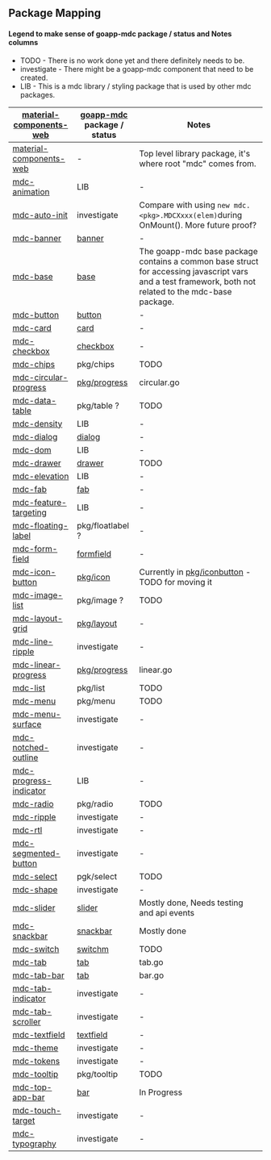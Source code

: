 ## Package Mapping

#### Legend to make sense of goapp-mdc package / status and Notes columns

* TODO - There is no work done yet and there definitely needs to be.
* investigate - There might be a goapp-mdc component that need to be created.
* LIB - This is a mdc library / styling package that is used by other mdc packages.

| [material-components-web](https://github.com/material-components/material-components-web) | [goapp-mdc](https://github.com/mlctrez/goapp-mdc/) package / status| Notes |
| --- | --- | --- |
| [material-components-web](https://github.com/material-components/material-components-web/tree/master/packages/material-components-web) | - | Top level library package, it's where root "mdc" comes from. |
| [mdc-animation](https://github.com/material-components/material-components-web/tree/master/packages/mdc-animation) | LIB | - |
| [mdc-auto-init](https://github.com/material-components/material-components-web/tree/master/packages/mdc-auto-init) | investigate | Compare with using `new mdc.<pkg>.MDCXxxx(elem)`during OnMount(). More future proof? |
| [mdc-banner](https://github.com/material-components/material-components-web/tree/master/packages/mdc-banner) | [banner](pkg/banner) | - |
| [mdc-base](https://github.com/material-components/material-components-web/tree/master/packages/mdc-base) | [base](pkg/base) | The goapp-mdc base package contains a common base struct for accessing javascript vars and a test framework, both not related to the mdc-base package. |
| [mdc-button](https://github.com/material-components/material-components-web/tree/master/packages/mdc-button) | [button](pkg/button) | - |
| [mdc-card](https://github.com/material-components/material-components-web/tree/master/packages/mdc-card) | [card](pkg/card) | - |
| [mdc-checkbox](https://github.com/material-components/material-components-web/tree/master/packages/mdc-checkbox) | [checkbox](pkg/checkbox) | - |
| [mdc-chips](https://github.com/material-components/material-components-web/tree/master/packages/mdc-chips) | pkg/chips | TODO |
| [mdc-circular-progress](https://github.com/material-components/material-components-web/tree/master/packages/mdc-circular-progress) | [pkg/progress](pkg/progress) | circular.go |
| [mdc-data-table](https://github.com/material-components/material-components-web/tree/master/packages/mdc-data-table) | pkg/table ? | TODO |
| [mdc-density](https://github.com/material-components/material-components-web/tree/master/packages/mdc-density) | LIB | - |
| [mdc-dialog](https://github.com/material-components/material-components-web/tree/master/packages/mdc-dialog) | [dialog](pkg/dialog) | - |
| [mdc-dom](https://github.com/material-components/material-components-web/tree/master/packages/mdc-dom) | LIB | - |
| [mdc-drawer](https://github.com/material-components/material-components-web/tree/master/packages/mdc-drawer) | [drawer](pkg/drawer) | TODO |
| [mdc-elevation](https://github.com/material-components/material-components-web/tree/master/packages/mdc-elevation) | LIB | - |
| [mdc-fab](https://github.com/material-components/material-components-web/tree/master/packages/mdc-fab) | [fab](pkg/fab) | - |
| [mdc-feature-targeting](https://github.com/material-components/material-components-web/tree/master/packages/mdc-feature-targeting) | LIB | - |
| [mdc-floating-label](https://github.com/material-components/material-components-web/tree/master/packages/mdc-floating-label) | pkg/floatlabel ? | - |
| [mdc-form-field](https://github.com/material-components/material-components-web/tree/master/packages/mdc-form-field) | [formfield](pkg/formfield) | - |
| [mdc-icon-button](https://github.com/material-components/material-components-web/tree/master/packages/mdc-icon-button) | [pkg/icon](pkg/icon) | Currently in [pkg/iconbutton](pkg/iconbutton) - TODO for moving it |
| [mdc-image-list](https://github.com/material-components/material-components-web/tree/master/packages/mdc-image-list) | pkg/image ? | TODO |
| [mdc-layout-grid](https://github.com/material-components/material-components-web/tree/master/packages/mdc-layout-grid) | [pkg/layout](pkg/layout) | - |
| [mdc-line-ripple](https://github.com/material-components/material-components-web/tree/master/packages/mdc-line-ripple) | investigate | - |
| [mdc-linear-progress](https://github.com/material-components/material-components-web/tree/master/packages/mdc-linear-progress) | [pkg/progress](pkg/progress) | linear.go |
| [mdc-list](https://github.com/material-components/material-components-web/tree/master/packages/mdc-list) | pkg/list | TODO |
| [mdc-menu](https://github.com/material-components/material-components-web/tree/master/packages/mdc-menu) | pkg/menu | TODO |
| [mdc-menu-surface](https://github.com/material-components/material-components-web/tree/master/packages/mdc-menu-surface) | investigate | - |
| [mdc-notched-outline](https://github.com/material-components/material-components-web/tree/master/packages/mdc-notched-outline) | investigate | - |
| [mdc-progress-indicator](https://github.com/material-components/material-components-web/tree/master/packages/mdc-progress-indicator) | LIB | - |
| [mdc-radio](https://github.com/material-components/material-components-web/tree/master/packages/mdc-radio) | pkg/radio | TODO |
| [mdc-ripple](https://github.com/material-components/material-components-web/tree/master/packages/mdc-ripple) | investigate | - |
| [mdc-rtl](https://github.com/material-components/material-components-web/tree/master/packages/mdc-rtl) | investigate | - |
| [mdc-segmented-button](https://github.com/material-components/material-components-web/tree/master/packages/mdc-segmented-button) | investigate | - |
| [mdc-select](https://github.com/material-components/material-components-web/tree/master/packages/mdc-select) | pgk/select | TODO |
| [mdc-shape](https://github.com/material-components/material-components-web/tree/master/packages/mdc-shape) | investigate | - |
| [mdc-slider](https://github.com/material-components/material-components-web/tree/master/packages/mdc-slider) | [slider](pkg/slider) | Mostly done, Needs testing and api events |
| [mdc-snackbar](https://github.com/material-components/material-components-web/tree/master/packages/mdc-snackbar) | [snackbar](pkg/snackbar) | Mostly done |
| [mdc-switch](https://github.com/material-components/material-components-web/tree/master/packages/mdc-switch) | [switchm](pkg/switchm) | TODO |
| [mdc-tab](https://github.com/material-components/material-components-web/tree/master/packages/mdc-tab) | [tab](pkg/tab) | tab.go |
| [mdc-tab-bar](https://github.com/material-components/material-components-web/tree/master/packages/mdc-tab-bar) | [tab](pkg/tab) | bar.go |
| [mdc-tab-indicator](https://github.com/material-components/material-components-web/tree/master/packages/mdc-tab-indicator) | investigate | - |
| [mdc-tab-scroller](https://github.com/material-components/material-components-web/tree/master/packages/mdc-tab-scroller) | investigate | - |
| [mdc-textfield](https://github.com/material-components/material-components-web/tree/master/packages/mdc-textfield) | [textfield](pkg/textfield) | - |
| [mdc-theme](https://github.com/material-components/material-components-web/tree/master/packages/mdc-theme) | investigate | - |
| [mdc-tokens](https://github.com/material-components/material-components-web/tree/master/packages/mdc-tokens) | investigate | - |
| [mdc-tooltip](https://github.com/material-components/material-components-web/tree/master/packages/mdc-tooltip) | pkg/tooltip | TODO |
| [mdc-top-app-bar](https://github.com/material-components/material-components-web/tree/master/packages/mdc-top-app-bar) | [bar](pkg/bar) | In Progress |
| [mdc-touch-target](https://github.com/material-components/material-components-web/tree/master/packages/mdc-touch-target) | investigate | - |
| [mdc-typography](https://github.com/material-components/material-components-web/tree/master/packages/mdc-typography) | investigate | - |
